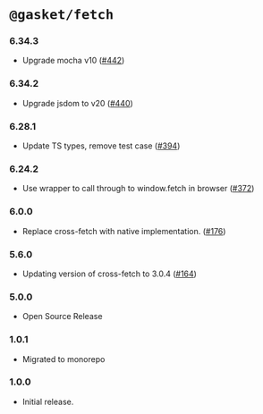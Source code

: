 # `@gasket/fetch`

### 6.34.3

- Upgrade mocha v10 ([#442])

### 6.34.2

- Upgrade jsdom to v20 ([#440])

### 6.28.1

- Update TS types, remove test case ([#394])

### 6.24.2

- Use wrapper to call through to window.fetch in browser ([#372])

### 6.0.0

- Replace cross-fetch with native implementation. ([#176])

### 5.6.0

- Updating version of cross-fetch to 3.0.4 ([#164])

### 5.0.0

- Open Source Release

### 1.0.1

- Migrated to monorepo

### 1.0.0

- Initial release.


[#164]: https://github.com/godaddy/gasket/pull/164
[#176]: https://github.com/godaddy/gasket/pull/176
[#372]: https://github.com/godaddy/gasket/pull/372
[#394]: https://github.com/godaddy/gasket/pull/394
[#440]: https://github.com/godaddy/gasket/pull/440
[#442]: https://github.com/godaddy/gasket/pull/442
